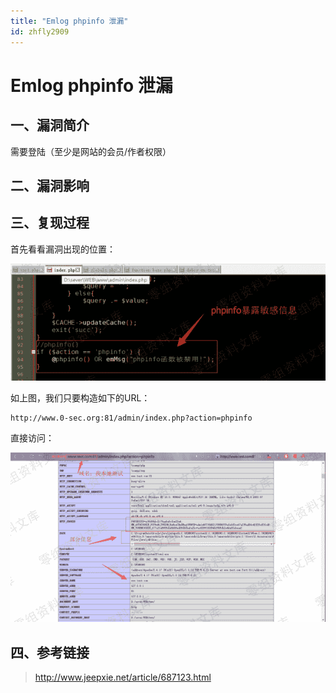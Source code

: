 ```yaml
---
title: "Emlog phpinfo 泄漏"
id: zhfly2909
---
```


# Emlog phpinfo 泄漏

## 一、漏洞简介

需要登陆（至少是网站的会员/作者权限）

## 二、漏洞影响

## 三、复现过程

首先看看漏洞出现的位置：

![image](../img/4ade020ec4c4083f2982c90b7d6fc96b.png)

如上图，我们只要构造如下的URL：

```
http://www.0-sec.org:81/admin/index.php?action=phpinfo 
```

直接访问：

![image](../img/6a4b454e205399c9a32be0d7fec4d409.png)

## 四、参考链接

> http://www.jeepxie.net/article/687123.html